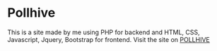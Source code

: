 # Pollhive
This is a site made by me using PHP for backend and HTML, CSS, Javascript, Jquery, Bootstrap for frontend.
Visit the site on <a href="http://pollhive.great-site.net/">POLLHIVE</a>
